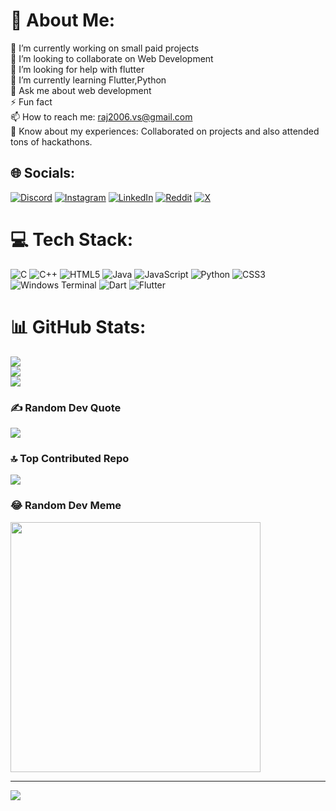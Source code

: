 # 💫 About Me:
🔭 I’m currently working on small paid projects<br>👯 I’m looking to collaborate on Web Development<br>🤝 I’m looking for help with flutter<br>🌱 I’m currently learning Flutter,Python<br>💬 Ask me about web development<br>⚡ Fun fact <br>📫 How to reach me: raj2006.vs@gmail.com<br>📄 Know about my experiences: Collaborated on projects and also attended tons of hackathons.


## 🌐 Socials:
[![Discord](https://img.shields.io/badge/Discord-%237289DA.svg?logo=discord&logoColor=white)](https://discord.gg/https://discord.com/invite/W3PyRxQx) [![Instagram](https://img.shields.io/badge/Instagram-%23E4405F.svg?logo=Instagram&logoColor=white)](https://instagram.com/rajvardhan751) [![LinkedIn](https://img.shields.io/badge/LinkedIn-%230077B5.svg?logo=linkedin&logoColor=white)](https://linkedin.com/in/https://www.linkedin.com/in/raj-vardhan-singh-050795290) [![Reddit](https://img.shields.io/badge/Reddit-%23FF4500.svg?logo=Reddit&logoColor=white)](https://reddit.com/user/Fantastic_Ad_1924) [![X](https://img.shields.io/badge/X-black.svg?logo=X&logoColor=white)](https://x.com/@Raj2006Vs) 

# 💻 Tech Stack:
![C](https://img.shields.io/badge/c-%2300599C.svg?style=for-the-badge&logo=c&logoColor=white) ![C++](https://img.shields.io/badge/c++-%2300599C.svg?style=for-the-badge&logo=c%2B%2B&logoColor=white) ![HTML5](https://img.shields.io/badge/html5-%23E34F26.svg?style=for-the-badge&logo=html5&logoColor=white) ![Java](https://img.shields.io/badge/java-%23ED8B00.svg?style=for-the-badge&logo=openjdk&logoColor=white) ![JavaScript](https://img.shields.io/badge/javascript-%23323330.svg?style=for-the-badge&logo=javascript&logoColor=%23F7DF1E) ![Python](https://img.shields.io/badge/python-3670A0?style=for-the-badge&logo=python&logoColor=ffdd54) ![CSS3](https://img.shields.io/badge/css3-%231572B6.svg?style=for-the-badge&logo=css3&logoColor=white) ![Windows Terminal](https://img.shields.io/badge/Windows%20Terminal-%234D4D4D.svg?style=for-the-badge&logo=windows-terminal&logoColor=white) ![Dart](https://img.shields.io/badge/dart-%230175C2.svg?style=for-the-badge&logo=dart&logoColor=white) ![Flutter](https://img.shields.io/badge/Flutter-%2302569B.svg?style=for-the-badge&logo=Flutter&logoColor=white)
# 📊 GitHub Stats:
![](https://github-readme-stats.vercel.app/api?username=rajvardhan75&theme=dark&hide_border=false&include_all_commits=true&count_private=false)<br/>
![](https://github-readme-streak-stats.herokuapp.com/?user=rajvardhan75&theme=dark&hide_border=false)<br/>
![](https://github-readme-stats.vercel.app/api/top-langs/?username=rajvardhan75&theme=dark&hide_border=false&include_all_commits=true&count_private=false&layout=compact)

### ✍️ Random Dev Quote
![](https://quotes-github-readme.vercel.app/api?type=horizontal&theme=radical)

### 🔝 Top Contributed Repo
![](https://github-contributor-stats.vercel.app/api?username=rajvardhan75&limit=5&theme=dark&combine_all_yearly_contributions=true)

### 😂 Random Dev Meme
<img src='https://global.discourse-cdn.com/business7/uploads/replitteams/original/2X/d/d77be62b45964f92c95af26921af8e252d65b65c.jpeg' style="height: 400px;"/>

---
[![](https://visitcount.itsvg.in/api?id=rajvardhan75&icon=0&color=0)](https://visitcount.itsvg.in)

<!-- Proudly created with GPRM ( https://gprm.itsvg.in ) -->

